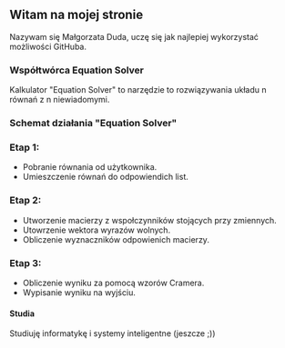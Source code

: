
## Witam na mojej stronie
Nazywam się Małgorzata Duda, uczę się jak najlepiej wykorzystać możliwości GitHuba. 

### Współtwórca Equation Solver

Kalkulator "Equation Solver" to narzędzie to rozwiązywania układu n równań z n niewiadomymi.

### Schemat działania "Equation Solver"
### Etap 1:
- Pobranie równania od użytkownika.
- Umieszczenie równań do odpowiendich list.
### Etap 2:
- Utworzenie macierzy z wspołczynników stojących przy zmiennych.
- Utowrzenie wektora wyrazów wolnych.
- Obliczenie wyznaczników odpowienich macierzy.
### Etap 3:
- Obliczenie wyniku za pomocą wzorów Cramera.
- Wypisanie wyniku na wyjściu.

#### Studia
Studiuję informatykę i systemy inteligentne 
(jeszcze ;))



